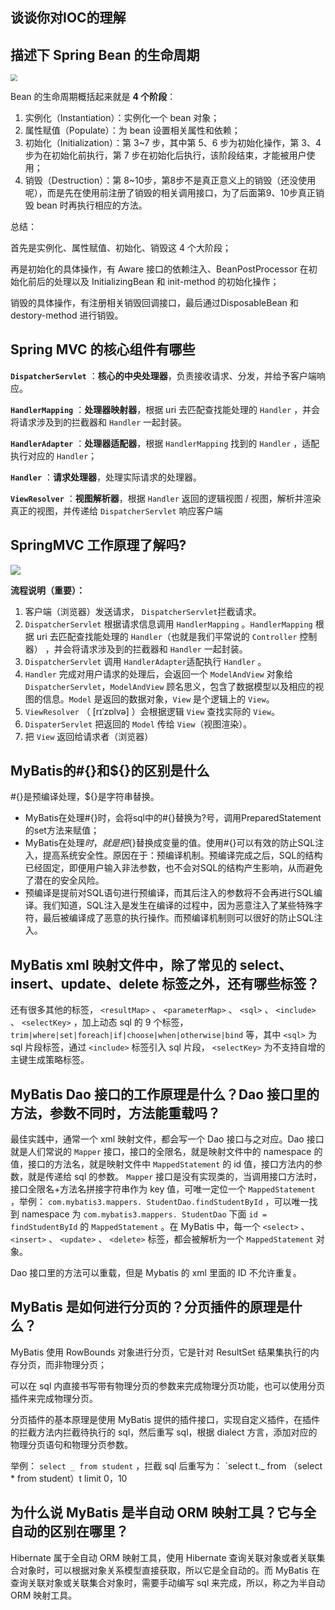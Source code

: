 ## 谈谈你对IOC的理解



## 描述下 Spring Bean 的生命周期

<img src="https://cdn.jsdelivr.net/gh/xzMhehe/StaticFile_CDN/static/img202301280934099.png" style="zoom: 67%;" />

Bean 的生命周期概括起来就是 **4 个阶段**：

1. 实例化（Instantiation）：实例化一个 bean 对象；
2. 属性赋值（Populate）：为 bean 设置相关属性和依赖；
3. 初始化（Initialization）：第 3~7 步，其中第 5、6 步为初始化操作，第 3、4 步为在初始化前执行，第 7 步在初始化后执行，该阶段结束，才能被用户使用；
4. 销毁（Destruction）：第 8~10步，第8步不是真正意义上的销毁（还没使用呢），而是先在使用前注册了销毁的相关调用接口，为了后面第9、10步真正销毁 bean 时再执行相应的方法。

总结：

首先是实例化、属性赋值、初始化、销毁这 4 个大阶段；

再是初始化的具体操作，有 Aware 接口的依赖注入、BeanPostProcessor 在初始化前后的处理以及 InitializingBean 和 init-method 的初始化操作；

销毁的具体操作，有注册相关销毁回调接口，最后通过DisposableBean 和 destory-method 进行销毁。

## Spring MVC 的核心组件有哪些

**`DispatcherServlet`** ：**核心的中央处理器**，负责接收请求、分发，并给予客户端响应。

**`HandlerMapping`** ：**处理器映射器**，根据 uri 去匹配查找能处理的 `Handler` ，并会将请求涉及到的拦截器和 `Handler` 一起封装。

**`HandlerAdapter`** ：**处理器适配器**，根据 `HandlerMapping` 找到的 `Handler` ，适配执行对应的 `Handler`；

**`Handler`** ：**请求处理器**，处理实际请求的处理器。

**`ViewResolver`** ：**视图解析器**，根据 `Handler` 返回的逻辑视图 / 视图，解析并渲染真正的视图，并传递给 `DispatcherServlet` 响应客户端

## SpringMVC 工作原理了解吗?

![](https://cdn.jsdelivr.net/gh/xzMhehe/StaticFile_CDN/static/img202301281016609.png)

**流程说明（重要）：**

1. 客户端（浏览器）发送请求， `DispatcherServlet`拦截请求。
2. `DispatcherServlet` 根据请求信息调用 `HandlerMapping` 。`HandlerMapping` 根据 uri 去匹配查找能处理的 `Handler`（也就是我们平常说的 `Controller` 控制器） ，并会将请求涉及到的拦截器和 `Handler` 一起封装。
3. `DispatcherServlet` 调用 `HandlerAdapter`适配执行 `Handler` 。
4. `Handler` 完成对用户请求的处理后，会返回一个 `ModelAndView` 对象给`DispatcherServlet`，`ModelAndView` 顾名思义，包含了数据模型以及相应的视图的信息。`Model` 是返回的数据对象，`View` 是个逻辑上的 `View`。
5. `ViewResolver` （ [rɪˈzɒlvə] ）会根据逻辑 `View` 查找实际的 `View`。
6. `DispaterServlet` 把返回的 `Model` 传给 `View`（视图渲染）。
7. 把 `View` 返回给请求者（浏览器）

## MyBatis的#{}和${}的区别是什么

#{}是预编译处理，${}是字符串替换。

- MyBatis在处理#{}时，会将sql中的#{}替换为?号，调用PreparedStatement的set方法来赋值；
- MyBatis在处理${}时，就是把${}替换成变量的值。使用#{}可以有效的防止SQL注入，提高系统安全性。原因在于：预编译机制。预编译完成之后，SQL的结构已经固定，即便用户输入非法参数，也不会对SQL的结构产生影响，从而避免了潜在的安全风险。
- 预编译是提前对SQL语句进行预编译，而其后注入的参数将不会再进行SQL编译。我们知道，SQL注入是发生在编译的过程中，因为恶意注入了某些特殊字符，最后被编译成了恶意的执行操作。而预编译机制则可以很好的防止SQL注入。

## MyBatis xml 映射文件中，除了常见的 select、insert、update、delete 标签之外，还有哪些标签？

还有很多其他的标签， `<resultMap>` 、 `<parameterMap>` 、 `<sql>` 、 `<include>` 、 `<selectKey>` ，加上动态 sql 的 9 个标签， `trim|where|set|foreach|if|choose|when|otherwise|bind` 等，其中 `<sql>` 为 sql 片段标签，通过 `<include>` 标签引入 sql 片段， `<selectKey>` 为不支持自增的主键生成策略标签。

## MyBatis Dao 接口的工作原理是什么？Dao 接口里的方法，参数不同时，方法能重载吗？

最佳实践中，通常一个 xml 映射文件，都会写一个 Dao 接口与之对应。Dao 接口就是人们常说的 `Mapper` 接口，接口的全限名，就是映射文件中的 namespace 的值，接口的方法名，就是映射文件中 `MappedStatement` 的 id 值，接口方法内的参数，就是传递给 sql 的参数。 `Mapper` 接口是没有实现类的，当调用接口方法时，接口全限名+方法名拼接字符串作为 key 值，可唯一定位一个 `MappedStatement` ，举例： `com.mybatis3.mappers. StudentDao.findStudentById` ，可以唯一找到 namespace 为 `com.mybatis3.mappers. StudentDao` 下面 `id = findStudentById` 的 `MappedStatement` 。在 MyBatis 中，每一个 `<select>` 、 `<insert>` 、 `<update>` 、 `<delete>` 标签，都会被解析为一个 `MappedStatement` 对象。



Dao 接口里的方法可以重载，但是 Mybatis 的 xml 里面的 ID 不允许重复。

## MyBatis 是如何进行分页的？分页插件的原理是什么？

MyBatis 使用 RowBounds 对象进行分页，它是针对 ResultSet 结果集执行的内存分页，而非物理分页；

可以在 sql 内直接书写带有物理分页的参数来完成物理分页功能，也可以使用分页插件来完成物理分页。

分页插件的基本原理是使用 MyBatis 提供的插件接口，实现自定义插件，在插件的拦截方法内拦截待执行的 sql，然后重写 sql，根据 dialect 方言，添加对应的物理分页语句和物理分页参数。

举例： `select _ from student` ，拦截 sql 后重写为： `select t._ from （select \* from student）t limit 0，10

## 为什么说 MyBatis 是半自动 ORM 映射工具？它与全自动的区别在哪里？

Hibernate 属于全自动 ORM 映射工具，使用 Hibernate 查询关联对象或者关联集合对象时，可以根据对象关系模型直接获取，所以它是全自动的。而 MyBatis 在查询关联对象或关联集合对象时，需要手动编写 sql 来完成，所以，称之为半自动 ORM 映射工具。

